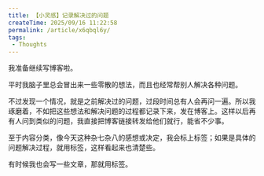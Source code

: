 ```yaml
---
title: 【小灵感】记录解决过的问题
createTime: 2025/09/16 11:22:58
permalink: /article/x6qbql6y/
tags: 
 - Thoughts
---
```


我准备继续写博客啦。

平时我脑子里总会冒出来一些零散的想法，而且也经常帮别人解决各种问题。

不过发现一个情况，就是之前解决过的问题，过段时间总有人会再问一遍。所以我琢磨着，不如把这些想法和解决问题的过程都记录下来，发在博客上。这样以后再有人问到类似的问题，我直接把博客链接转发给他们就行，能省不少事。

至于内容分类，像今天这种杂七杂八的感想或决定，我会标上<Badge text="Thoughts"/>标签；如果是具体的问题解决过程，就用<Badge text="Issue"/>标签，这样看起来也清楚些。

有时候我也会写一些文章，那就用<Badge text="Article"/>标签。
